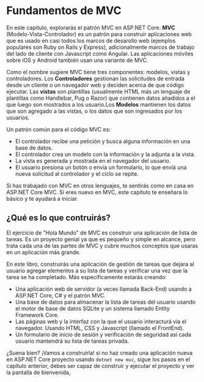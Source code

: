 # Fundamentos de MVC
En este capitulo, explorarás el patrón MVC en ASP.NET Core. **MVC** (Modelo-Vista-Controlador) es un patrón para construir aplicaciones web que es usado en casi todos los marcos de desarollo web (ejemplos populares son Ruby on Rails y Express), adicionalmente marcos de trabajo del lado de cliente con Javascript como Angular. Las aplicaciones móviles sobre iOS y Android también usan una variante de MVC.

Como el nombre sugiere MVC tiene tres componentes: modelos, vistas y controladores. Los **Controladores** gestionan las solicitudes de entrada desde un cliente o un navegador web y deciden acerca de que código ejecutar. Las **vistas** son plantillas (usualmente HTML más un lenguaje de plantillas como Handlebar, Pug o Razor) que contienen datos añadidos a el que luego son mostrados a los usuario.Los **Modelos** mantienen los datos que son agregado a las vistas, o los datos que son ingresados por los usuarios.

Un patrón común para el código MVC es:

* El controlador recibe una petición y busca alguna información en una base de datos.
* El controlador crea un modelo con la información y la adjunta a la vista.
* La vista es generada y mostrada en el navegador del usuario.
* El usuario presiona un botón o envía un formulario, lo que enviá una nueva solicitud al controlador y el ciclo se repite.

Si has trabajado con MVC en otros lenguajes, te sentirás como en casa en ASP.NET Core MVC. Si eres nuevo en MVC, este capítulo te enseñara lo básico y te ayudará a iniciar.

## ¿Qué es lo que contruirás?
El ejercicio de "Hola Mundo" de MVC es construir una aplicación de lista de tareas. Es un proyecto genial ya que es pequeño y simple en alcance, pero trata cada una de las partes de MVC y cubre muchos conceptos que usaras en un aplicación más grande.

En este libro, construirás una aplicación de gestión de tareas que dejara al usuario agregar elementos a su lista de tareas y verificar una vez que la tarea se ha completado. Más específicamente estarás creando:

* Una aplicación web de servidor (a veces llamada Back-End) usando a ASP.NET Core, C# y el patrón MVC.
* Una base de datos para almacenar la lista de tareas del usuario usando el motor de base de datos SQLite y un sistema llamado Entity Framework Core.
* Las páginas web y la interfaz con la que el usuario interacturá via el navegador. Usando HTML, CSS y Javascript (llamado el FrontEnd).
* Un formulario de inicio de sesión y verificación de seguridad así cada usuario mantendrá su lista de tareas privada.

 ¿Suena bien? ¡Vamos a construirla! si no haz creado una aplicación nueva en ASP.NET Core proyecto usando `dotnet new mvc`, sigue los pasos en el capítulo anterior, debes ser capaz de construir y ejecutar el proyecto y ver la pantalla de bienvenida,
